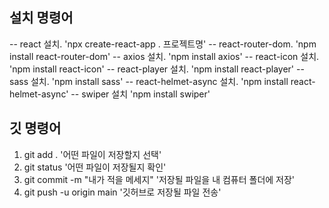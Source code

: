 ## 설치 명령어

-- react 설치.              'npx create-react-app . 프로젝트명'
-- react-router-dom.        'npm install react-router-dom'
-- axios 설치.              'npm install axios'
-- react-icon 설치.         'npm install react-icon'
-- react-player 설치.       'npm install react-player'
-- sass 설치.               'npm install sass'
-- react-helmet-async 설치. 'npm install react-helmet-async'
-- swiper 설치              'npm install swiper'



## 깃 명령어

1. git add .                        '어떤 파일이 저장할지 선택'
2. git status                       '어떤 파일이 저장될지 확인'
3. git commit -m "내가 적을 메세지"  '저장될 파일을 내 컴퓨터 폴더에 저장'
4. git push -u origin main          '깃허브로 저장될 파일 전송'